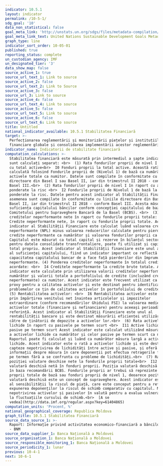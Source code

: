 ```yaml
---
indicator: 10.5.1
layout: indicator
permalink: /10-5-1/
sdg_goal: '10'
data_non_statistical: false
goal_meta_link: 'http://unstats.un.org/sdgs/files/metadata-compilation/Metadata-Goal-10.pdf'
goal_meta_link_text: United Nations Sustainable Development Goals Metadata (pdf 564kB)
graph_type: line
indicator_sort_order: 10-05-01
published: true
reporting_status: complete
un_custodian_agency: IMF
un_designated_tier: '3'
data_show_map: false
source_active_1: true
source_url_text_1: Link to source
source_active_2: false
source_url_text_2: Link to Source
source_active_3: false
source_url_3: Link to source
source_active_4: false
source_url_text_4: Link to source
source_active_5: false
source_url_text_5: Link to source
source_active_6: false
source_url_text_6: Link to source
title: Untitled
national_indicator_available: 10.5.1 Stabilitatea Financiară
target: >-
  Perfecționarea reglementării și monitorizării piețelor și instituțiilor
  financiare globale și consolidarea implementării acestor reglementări
indicator_name: Indicatorii de stabilitate financiară
computation_calculations: >-
  Stabilitatea financiară este măsurată prin intermediul a șapte indicatori care
  sunt calculați separat: <br>  (1) Rata fondurilor proprii de nivel I în raport
  cu total active<br>  I0 Fonduri proprii la total active. Această rată este
  calculată folosind Fondurile proprii de (Nivelul 1) de bază ca numărător și
  activele totale ca numitor. Datele sunt compilate în conformitate cu liniile
  directoare din Basel I sau Basel II, iar din trimestrul II 2018 - conform
  Basel III.<br>  (2) Rata fondurilor proprii de nivel I în raport cu activele
  ponderate la risc <br>  I2 Fondurile proprii de Nivelul 1 de bază la activele
  ponderate la risc. Datele pentru acest indicator al Stabilității Financiare de
  asemenea sunt compilate în conformitate cu liniile directoare din Basel I sau
  Basel II, iar din trimestrul II 2018 - conform Basel III. Acesta măsoară
  suficiența capitalului băncilor conform concepției capitalului de bază al
  Comitetului pentru Supraveghere Bancară de la Basel (BCBS). <br>  (3) Rata
  creditelor neperformante nete în raport cu fondurile proprii totale: <br>  I3
  Credite neperformante nete, în raport cu fondurile proprii totale. Acest
  indicator al Stabilității Financiare este calculat luând valoarea creditelor
  neperformante (NPL) minus valoarea reducerilor calculate pentru pierderi la
  credite neperformante ca numărător și valoarea fondurilor proprii ca numitor.
  Capitalul este măsurat ca total capital și rezerve în bilanțul sectorial;
  pentru datele consolidate transfrontaliere, poate fi utilizat și capitalul
  total propriu. Acest indicator al Stabilității financiare este unul al ratei
  al suficienței capitalului, fiind un indicator important ce reflectă
  capacitatea capitalului bancar de a face față pierderilor din împrumuturile
  neperformante. (4) Ponderea creditelor neperformante în totalul creditelor
  acordate: <br>  I4 Creditele neperformante la credite brute totale. Acest
  indicator este calculate prin utilizarea valorii creditelor neperformante ca
  numărător și valorii totale a portofoliului de credite (incluzând creditele
  neperformante) ca numitor. Acest indicator este frecvent utilizat ca unul
  proxy pentru a calitatea activelor și este destinat pentru identificarea
  problemelor ce țin de calitatea activelor în portofoliului de credite. <br> 
  (5) Rentabilitatea activelor: <br>  I6 Rentabilitatea activelor este calculată
  prin împărțirea venitului net înaintea articolelor și impozitelor
  extraordinare (conform recomandărilor Ghidului FSI) la valoarea medie a
  activelor totale (financiare și nefinanciare) pentru aceeași perioadă de
  referință. Acest indicator al Stabilității Financiare este unul al
  rentabilității bancare și este destinat măsurării eficienței utilizării de
  către de ținătorii de depozite a activelor lor.<br>  (6) Rata activelor
  lichide în raport cu pasivele pe termen scurt <br>  I11 Active lichide la
  pasive pe termen scurt Acest indicator este calculat utilizând măsura de bază
  a activelor lichide ca numărător și celor pasive pe termen scurt ca numitor.
  Raportul poate fi calculat și luând ca numărător măsura largă a activelor
  lichide. Acest indicator este o rată a activelor lichide și este destinat să
  capteze nepotrivirea de lichidități între active și pasive, și oferă
  informații despre măsura în care deponenții pot efectua retragerile fondurilor
  pe termen fără a se confrunta cu probleme de lichidități.<br>  (7) Rata
  poziției valutare deschise nete la fondurile proprii totale<br>  I12 Poziția
  valutară deschisă netă în fonduri proprii. Poziția valutară deschisă calculată
  în baza recomandării BCBS. Fondurile proprii ar trebui să reprezinte fonduri
  proprii totale de bază sau fonduri proprii de nivel 1, deoarece poziția
  valutară deschisă este un concept de supraveghere. Acest indicator este unul
  al sensibilității la riscul de piață, care este conceput pentru a reflecta
  expunerea deponenților la riscul de schimb comparativ cu capitalul. Măsoară
  nepotrivirea activelor și pasivelor în valută pentru a evalua vulnerabilitatea
  la fluctuațiile cursului de schimb.<br>  [A se
  vedea](http://data.imf.org/regular.aspx?key=61404865)
computation_units: 'Procent, %'
national_geographical_coverage: Republica Moldova
graph_title: 10.5.1 Stabilitatea Financiară
source_data_source_1: >-
  Raport: Informație privind activitatea economico-financiară a băncilor din RM
  - BNM
source_data_supplier_1: Banca Națională a Moldovei
source_organisation_1: Banca Națională a Moldovei
source_responsible_monitoring_1: Banca Națională a Moldovei
source_periodicity_1: lunar
previous: 10-4-1
next: 10-6-1
---
```

